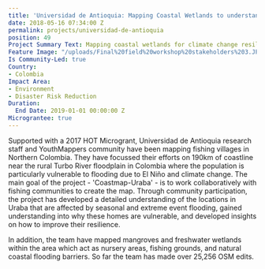```yaml
---
title: 'Universidad de Antioquia: Mapping Coastal Wetlands to understand Flooding'
date: 2018-05-16 07:34:00 Z
permalink: projects/universidad-de-antioquia
position: 49
Project Summary Text: Mapping coastal wetlands for climate change resilience
Feature Image: "/uploads/Final%20field%20workshop%20stakeholders%203.JPG"
Is Community-Led: true
Country:
- Colombia
Impact Area:
- Environment
- Disaster Risk Reduction
Duration:
  End Date: 2019-01-01 00:00:00 Z
Micrograntee: true
---
```


Supported with a 2017 HOT Microgrant, Universidad de Antioquia research staff and YouthMappers community have been mapping fishing villages in Northern Colombia. They have focussed their efforts on 190km of coastline near the rural Turbo River floodplain in Colombia where the population is particularly vulnerable to flooding due to El Niño and climate change. The main goal of the project - 'Coastmap-Uraba' - is to work collaboratively with fishing communities to create the map. Through community participation, the project has developed a detailed understanding of the locations in Uraba that are affected by seasonal and extreme event flooding, gained understanding into why these homes are vulnerable, and developed insights on how to improve their resilience.

In addition, the team have mapped mangroves and freshwater wetlands within the area which act as nursery areas, fishing grounds, and natural coastal flooding barriers. So far the team has made over 25,256 OSM edits.